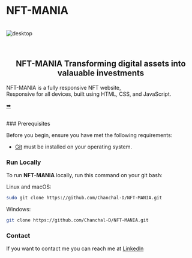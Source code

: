 # NFT-MANIA
<br />![desktop](https://github.com/Chanchal-D/NFT-MANIA/assets/117251667/4a8db051-2dd0-4a05-8d6e-77026011daf0)

<br />

  <h2 align="center">NFT-MANIA Transforming digital assets into valauable investments</h2>

  NFT-MANIA is a fully responsive NFT website, <br />Responsive for all devices, built using HTML, CSS, and JavaScript.

  <a href="https://github.com/Chanchal-D/NFT-MANIA"><strong>➥ </strong></a>

</div>

<br />
### Prerequisites

Before you begin, ensure you have met the following requirements:

* [Git](https://git-scm.com/downloads "Download Git") must be installed on your operating system.

### Run Locally

To run **NFT-MANIA** locally, run this command on your git bash:

Linux and macOS:

```bash
sudo git clone https://github.com/Chanchal-D/NFT-MANIA.git
```

Windows:

```bash
git clone https://github.com/Chanchal-D/NFT-MANIA.git
```

### Contact

If you want to contact me you can reach me at [Linkedln](https://www.linkedin.com/in/chanchal-kuntal-6b5506251/)



